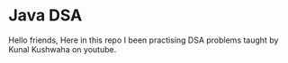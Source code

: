 # Java DSA
Hello friends,
Here in this repo I been practising DSA problems taught by Kunal Kushwaha on youtube.
